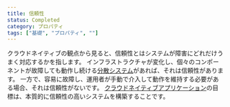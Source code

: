 ```yaml
---
title: 信頼性
status: Completed
category: プロパティ
tags: ["基礎", "プロパティ", ""]
---
```


クラウドネイティブの観点から見ると、信頼性とはシステムが障害にどれだけうまく対応するかを指します。
インフラストラクチャが変化し、個々のコンポーネントが故障しても動作し続ける[分散システム](/ja/distributed-systems/)があれば、それは信頼性があります。
一方で、容易に故障し、運用者が手動で介入して動作を維持する必要がある場合、それは信頼性がないです。
[クラウドネイティブアプリケーション](/ja/cloud-native-apps/)の目標は、本質的に信頼性の高いシステムを構築することです。
